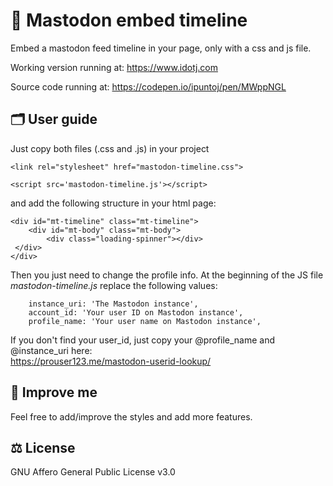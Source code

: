 # 🐘 Mastodon embed timeline

Embed a mastodon feed timeline in your page, only with a css and js file.

Working version running at:
<https://www.idotj.com>

Source code running at:
<https://codepen.io/ipuntoj/pen/MWppNGL>

## 🗂️ User guide

Just copy both files (.css and .js) in your project

```
<link rel="stylesheet" href="mastodon-timeline.css">
```

```
<script src='mastodon-timeline.js'></script>
```

and add the following structure in your html page:

```
<div id="mt-timeline" class="mt-timeline">
    <div id="mt-body" class="mt-body">
        <div class="loading-spinner"></div>
 </div>
</div>
```

Then you just need to change the profile info.
At the beginning of the JS file *mastodon-timeline.js* replace the following values:

```
    instance_uri: 'The Mastodon instance',
    account_id: 'Your user ID on Mastodon instance',
    profile_name: 'Your user name on Mastodon instance',
```

If you don't find your user_id, just copy your @profile_name and @instance_uri here:  
<a href="https://prouser123.me/mastodon-userid-lookup/" target="_blank" rel="noopener">https://prouser123.me/mastodon-userid-lookup/</a>

## 🚀 Improve me

Feel free to add/improve the styles and add more features.

## ⚖️ License

GNU Affero General Public License v3.0
